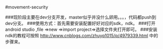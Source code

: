 #movement-security

###现阶段主要在dev分支开发，master似乎并没什么卵用。。。，代码都push到dev分支。
###使用方式：首先需要安装配置好好对应的sdk，ndk。
###打开android studio ,file =>new =>import project=>选择文件夹打开即可。
###安装ndk的教程可按照   http://www.cnblogs.com/zhuyp1015/p/4979339.html   中的步骤来。